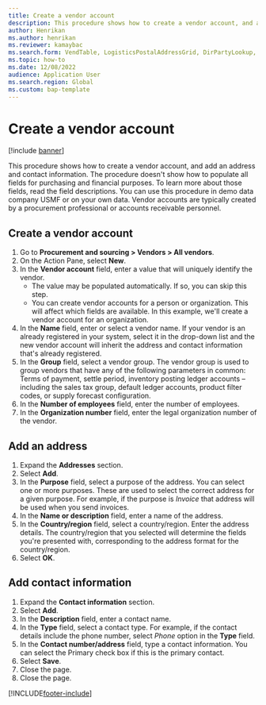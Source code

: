 ```yaml
---
title: Create a vendor account
description: This procedure shows how to create a vendor account, and add an address and contact information. 
author: Henrikan
ms.author: henrikan
ms.reviewer: kamaybac
ms.search.form: VendTable, LogisticsPostalAddressGrid, DirPartyLookup, LogisticsPostalAddress, SysLookupMultiSelectGrid, WHSFilterGenerallyAvail
ms.topic: how-to
ms.date: 12/08/2022
audience: Application User
ms.search.region: Global
ms.custom: bap-template
---
```


# Create a vendor account

[!include [banner](../../includes/banner.md)]

This procedure shows how to create a vendor account, and add an address and contact information. The procedure doesn't show how to populate all fields for purchasing and financial purposes. To learn more about those fields, read the field descriptions. You can use this procedure in demo data company USMF or on your own data. Vendor accounts are typically created by a procurement professional or accounts receivable personnel.

## Create a vendor account

1. Go to **Procurement and sourcing > Vendors > All vendors**.
2. On the Action Pane, select **New**.
3. In the **Vendor account** field, enter a value that will uniquely identify the vendor.
    - The value may be populated automatically. If so, you can skip this step.  
    - You can create vendor accounts for a person or organization. This will affect which fields are available. In this example, we'll create a vendor account for an organization.
4. In the **Name** field, enter or select a vendor name. If your vendor is an already registered in your system, select it in the drop-down list and the new vendor account will inherit the address and contact information that's already registered.
5. In the **Group** field, select a vendor group. The vendor group is used to group vendors that have any of the following parameters in common: Terms of payment, settle period, inventory posting ledger accounts – including the sales tax group, default ledger accounts, product filter codes, or supply forecast configuration.
6. In the **Number of employees** field, enter the number of employees.
7. In the **Organization number** field, enter the legal organization number of the vendor.

## Add an address

1. Expand the **Addresses** section.
2. Select **Add**.
3. In the **Purpose** field, select a purpose of the address. You can select one or more purposes. These are used to select the correct address for a given purpose. For example, if the purpose is *Invoice* that address will be used when you send invoices.
4. In the **Name or description** field, enter a name of the address.
5. In the **Country/region** field, select a country/region. Enter the address details. The country/region that you selected will determine the fields you're presented with, corresponding to the address format for the country/region.
6. Select **OK**.

## Add contact information

1. Expand the **Contact information** section.
2. Select **Add**.
3. In the **Description** field, enter a contact name.
4. In the **Type** field, select a contact type. For example, if the contact details include the phone number, select *Phone* option in the **Type** field.
5. In the **Contact number/address** field, type a contact information. You can select the Primary check box if this is the primary contact.  
6. Select **Save**.
7. Close the page.
8. Close the page.

[!INCLUDE[footer-include](../../../includes/footer-banner.md)]
